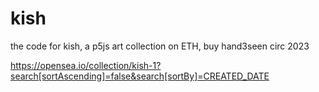 # kish
the code for kish, a p5js art collection on ETH, buy hand3seen circ 2023

https://opensea.io/collection/kish-1?search[sortAscending]=false&search[sortBy]=CREATED_DATE
